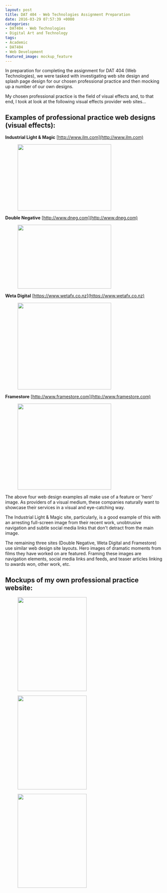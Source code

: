 ```yaml
---
layout: post
title: DAT 404 - Web Technologies Assignment Preparation
date: 2016-03-29 07:57:39 +0000
categories:
- DAT404 - Web Technologies
- Digital Art and Technology
tags:
- Academic
- DAT404
- Web Development
featured_image: mockup_feature
---
```

In preparation for completing the assignment for DAT 404 (Web Technologies), we were tasked with investigating web site design and splash page design for our chosen professional practice and then mocking up a number of our own designs.

My chosen professional practice is the field of visual effects and, to that end, I took at look at the following visual effects provider web sites...

<h2>Examples of professional practice web designs (visual effects):</h2>

**Industrial Light &amp; Magic** [http://www.ilm.com](http://www.ilm.com)

<figure><a href="https://res.cloudinary.com/circleseven/image/upload/q_auto,f_auto/ilm"><img src="https://res.cloudinary.com/circleseven/image/upload/q_auto,f_auto/ilm" width="300" height="212" alt="" loading="lazy"></a></figure>

**Double Negative** [http://www.dneg.com](http://www.dneg.com)

<figure><a href="https://res.cloudinary.com/circleseven/image/upload/q_auto,f_auto/dneg"><img src="https://res.cloudinary.com/circleseven/image/upload/q_auto,f_auto/dneg" width="300" height="204" alt="" loading="lazy"></a></figure>

**Weta Digital** [https://www.wetafx.co.nz](https://www.wetafx.co.nz)

<figure><a href="https://res.cloudinary.com/circleseven/image/upload/q_auto,f_auto/weta"><img src="https://res.cloudinary.com/circleseven/image/upload/q_auto,f_auto/weta" width="300" height="277" alt="" loading="lazy"></a></figure>

**Framestore** [http://www.framestore.com](http://www.framestore.com)

<figure><a href="https://res.cloudinary.com/circleseven/image/upload/q_auto,f_auto/framestore"><img src="https://res.cloudinary.com/circleseven/image/upload/q_auto,f_auto/framestore" width="300" height="275" alt="" loading="lazy"></a></figure>

The above four web design examples all make use of a feature or 'hero' image. As providers of a visual medium, these companies naturally want to showcase their services in a visual and eye-catching way.

The Industrial Light &amp; Magic site, particularly, is a good example of this with an arresting full-screen image from their recent work, unobtrusive navigation and subtle social media links that don't detract from the main image.

The remaining three sites (Double Negative, Weta Digital and Framestore) use similar web design site layouts. Hero images of dramatic moments from films they have worked on are featured. Framing these images are navigation elements, social media links and feeds, and teaser articles linking to awards won, other work, etc.

## Mockups of my own professional practice website:

<div class="gallery">

<figure><a href="https://res.cloudinary.com/circleseven/image/upload/q_auto,f_auto/mockup_01_25508271853_o"><img src="https://res.cloudinary.com/circleseven/image/upload/q_auto,f_auto/mockup_01_25508271853_o" width="221" height="300" alt="" loading="lazy"></a></figure>
<figure><a href="https://res.cloudinary.com/circleseven/image/upload/q_auto,f_auto/mockup_02_26044527901_o"><img src="https://res.cloudinary.com/circleseven/image/upload/q_auto,f_auto/mockup_02_26044527901_o" width="221" height="300" alt="" loading="lazy"></a></figure>
<figure><a href="https://res.cloudinary.com/circleseven/image/upload/q_auto,f_auto/mockup_03_26085912016_o"><img src="https://res.cloudinary.com/circleseven/image/upload/q_auto,f_auto/mockup_03_26085912016_o" width="221" height="300" alt="" loading="lazy"></a></figure>

</div>
